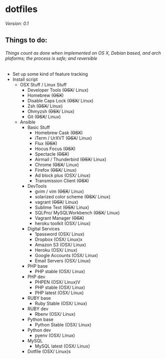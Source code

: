 # dotfiles #
###### Version:    0.1 ######

## Things to do: ##

###### Things count as done when implemented on OS X, Debian based, and arch plaforms; the process is safe; and reversible ######

- Set up some kind of feature tracking
- Install script
    - OSX Stuff / Linux Stuff
        - Developer Tools (~~OSX~~/ Linux)
        - Homebrew (~~OSX~~)
        - Disable Caps Lock (~~OSX~~/ Linux)
        - Zsh (~~OSX~~/ Linux)
        - Ohmyzsh (~~OSX~~/ Linux)
        - Git (~~OSX~~/ Linux)
    - Ansible
        - Basic Stuff
            - Homebrew Cask (~~OSX~~)
            - iTerm / UrXVT (~~OSX~~/ Linux)
            - Flux (~~OSX~~)
            - Hocus Focus (~~OSX~~)
            - Spectacle (~~OSX~~)
            - Airmail / Thunderbird (~~OSX~~/ Linux)
            - Chrome (~~OSX~~/ Linux)
            - Firefox (~~OSX~~/ Linux)
            - Ad block plus (OSX/ Linux)
            - Transmission Client (~~OSX~~)
        - DevTools
            - gvim / vim (~~OSX~~/ Linux)
            - solarized color scheme (~~OSX~~/ Linux)
            - vagrant  (~~OSX~~/ Linux)
            - Sublime Text (~~OSX~~/ Linux)
            - SQLPro/ MySQLWorkbench (~~OSX~~/ Linux)
            - Vagrant Manager (~~OSX~~)
            - heroku toolkit (OSX/ Linux)
        - Digital Services
            - 1password (OSX/ Linux)
            - Dropbox (OSX/ Linux)x
            - Amazon S3 (OSX/ Linux)
            - Heroku (OSX/ Linux)
            - Google Accounts (OSX/ Linux)
            - Email Servers (OSX/ Linux)
        - PHP base
            - PHP stable (OSX/ Linux)
        - PHP dev
            - PHPEN (OSX/ Linux)V
            - PHP stable (OSX/ Linux)
            - PHP latest (OSX/ Linux)
        - RUBY base
            - Ruby Stable (OSX/ Linux)
        - RUBY dev
            - Rbenv (OSX/ Linux)
        - Python base
            - Python Stable (OSX/ Linux)
        - Python dev
            - pyenv (OSX/ Linux)
        - MySQL
            - MySQL latest (OSX/ Linux)
        - Dotfile (OSX/ Linux)s
